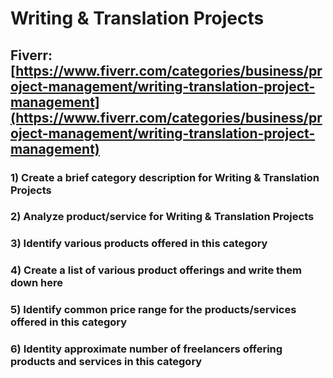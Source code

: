 # Writing & Translation Projects
## Fiverr: [https://www.fiverr.com/categories/business/project-management/writing-translation-project-management](https://www.fiverr.com/categories/business/project-management/writing-translation-project-management)
### 1) Create a brief category description for Writing & Translation Projects
### 2) Analyze product/service for Writing & Translation Projects
### 3) Identify various products offered in this category
### 4) Create a list of various product offerings and write them down here
### 5) Identify common price range for the products/services offered in this category
### 6) Identity approximate number of freelancers offering products and services in this category
